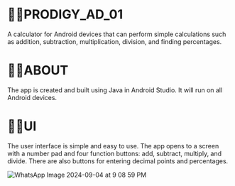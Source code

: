 # ⛓️‍💥PRODIGY_AD_01
A calculator for Android devices that can perform simple calculations such as addition, subtraction, multiplication, division, and finding percentages. 


# ⛓️‍💥ABOUT
The app is created and built using Java in Android Studio. It will run on all Android devices.

# ⛓️‍💥UI
The user interface is simple and easy to use. The app opens to a screen with a number pad and four function buttons: add, subtract, multiply, and divide. There are also buttons for entering decimal points and percentages.

![WhatsApp Image 2024-09-04 at 9 08 59 PM](https://github.com/user-attachments/assets/c56e2605-3432-43d6-ab82-27df8202daea)



